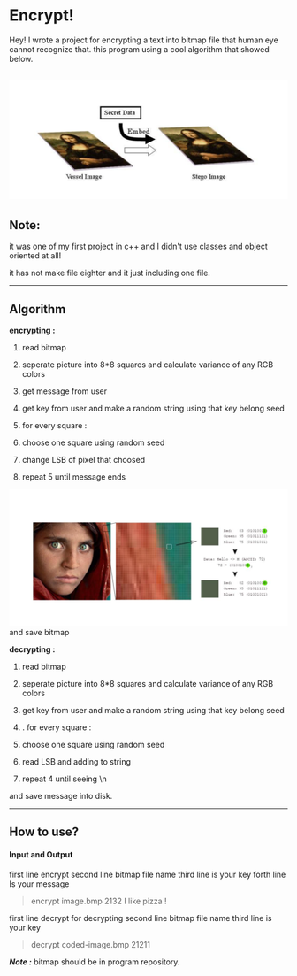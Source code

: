 Encrypt!
===================


Hey! I wrote a project for encrypting a text into bitmap file that human eye cannot recognize that. this program using a cool algorithm that showed below. 

![over view](https://github.com/gsoosk/Encrypt-Bitmap/raw/master/1.png)
----------
## Note: ##
it was one of my first project in c++ and I didn't use classes and object oriented at all! 

it has not make file eighter and it just including one file.


----------

## Algorithm ##
**encrypting :** 
1. read bitmap
2. seperate picture into 8*8 squares and calculate variance of any RGB colors
3. get message from user
4. get key from user and make a random string using that key belong seed 
5. for every square :

6. choose one square using random seed
7. change LSB of pixel that choosed
8. repeat 5 until message ends

![enter image description here](https://github.com/gsoosk/Encrypt-Bitmap/raw/master/2.png)
and save bitmap


**decrypting :**
1. read bitmap
2. seperate picture into 8*8 squares and calculate variance of any RGB colors
3. get key from user and make a random string using that key belong seed 
4. . for every square :

5. choose one square using random seed
6. read LSB and adding to string 
7. repeat 4 until seeing \n

and save message into disk.


-----------

How to use?
-------------


#### <i class="icon-pencil"></i> Input and Output

first line encrypt
second line bitmap file name
third line is your key
forth line Is your message

> encrypt
> image.bmp
> 2132
> I like pizza !

first line decrypt for decrypting
second line bitmap file name
third line is your key

>decrypt
>coded-image.bmp
>21211

***Note :*** bitmap should be in program repository.
